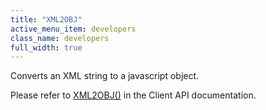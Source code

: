 ```yaml
---
title: "XML2OBJ"
active_menu_item: developers
class_name: developers
full_width: true
---
```



Converts an XML string to a javascript object.

Please refer to [XML2OBJ()](/developers/user-guide/scripting-apis/server-side-api/ssj-object/miscellaneous/xml2obj) in the Client API documentation.

